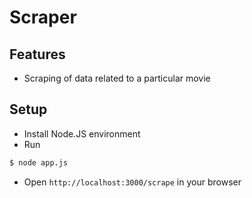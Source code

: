 # Scraper

## Features

- Scraping of data related to a particular movie

## Setup

- Install Node.JS environment
- Run 
```bash
$ node app.js
```
- Open `http://localhost:3000/scrape` in your browser

